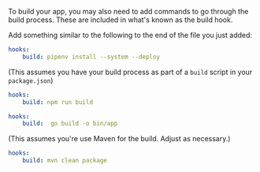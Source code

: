 <div x-show="stack === 'python' || stack === 'nodejs' || stack === 'golang' || stack === 'java'">

To build your app, you may also need to add commands to go through the build process.
These are included in what's known as the build hook.

Add something similar to the following to the end of the file you just added:
</div>

<div x-show="stack === 'python'">

```yaml {location=".platform.app.yaml"}
hooks:
    build: pipenv install --system --deploy
```

</div>

<div x-show="stack === 'nodejs'">

(This assumes you have your build process as part of a `build` script in your `package.json`)

```yaml {location=".platform.app.yaml"}
hooks:
    build: npm run build
```

</div>

<div x-show="stack === 'golang'">

```yaml {location=".platform.app.yaml"}
hooks:
    build:  go build -o bin/app
```

</div>

<div x-show="stack === 'java'">

(This assumes you're use Maven for the build.
Adjust as necessary.)

```yaml {location=".platform.app.yaml"}
hooks:
    build: mvn clean package
```

</div>
